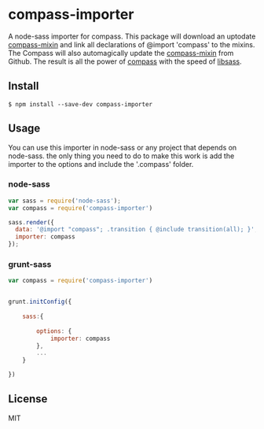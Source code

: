 # compass-importer

A node-sass importer for compass. 
This package will download an uptodate [compass-mixin](https://github.com/Igosuki/compass-mixins) and link all declarations of @import 'compass' to the mixins.
The Compass will also automagically update the [compass-mixin](https://github.com/Igosuki/compass-mixins) from Github.
The result is all the power of [compass](http://compass-style.org/) with the speed of [libsass](http://libsass.org/).

## Install

```
$ npm install --save-dev compass-importer
```


## Usage

You can use this importer in node-sass or any project that depends on node-sass.
the only thing you need to do to make this work is add the importer to the options and include the '.compass' folder.
 
### node-sass

```js
var sass = require('node-sass');
var compass = require('compass-importer')

sass.render({
  data: '@import "compass"; .transition { @include transition(all); }',
  importer: compass
});

```

### grunt-sass


```js
var compass = require('compass-importer')


grunt.initConfig({
    
    sass:{
       
        options: {
            importer: compass
        },
        ...        
    }

})
```

## License

MIT
